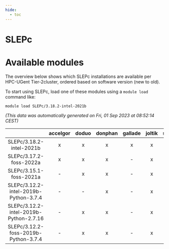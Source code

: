 ```yaml
---
hide:
  - toc
---
```


SLEPc
=====

# Available modules


The overview below shows which SLEPc installations are available per HPC-UGent Tier-2cluster, ordered based on software version (new to old).

To start using SLEPc, load one of these modules using a `module load` command like:

```shell
module load SLEPc/3.18.2-intel-2021b
```

*(This data was automatically generated on Fri, 01 Sep 2023 at 08:52:14 CEST)*  

| |accelgor|doduo|donphan|gallade|joltik|skitty|swalot|victini|
| :---: | :---: | :---: | :---: | :---: | :---: | :---: | :---: | :---: |
|SLEPc/3.18.2-intel-2021b|x|x|x|x|x|x|x|x|
|SLEPc/3.17.2-foss-2022a|x|x|x|-|x|x|x|x|
|SLEPc/3.15.1-foss-2021a|-|x|x|-|x|x|x|x|
|SLEPc/3.12.2-intel-2019b-Python-3.7.4|-|-|x|-|x|-|-|-|
|SLEPc/3.12.2-intel-2019b-Python-2.7.16|-|x|x|-|x|x|-|x|
|SLEPc/3.12.2-foss-2019b-Python-3.7.4|-|x|x|-|x|x|x|x|

